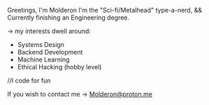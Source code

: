 Greetings, I'm Molderon
I'm the "Sci-fi/Metalhead" type-a-nerd, &&
Currently finishing an Engineering degree.

-> my interests dwell around:
   - Systems Design
   - Backend Development
   - Machine Learning
   - Ethical Hacking (hobby level) 

//I code for fun

If you wish to contact me 
-> Molderon@proton.me
